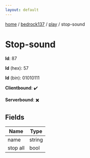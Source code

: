 ```yaml
---
layout: default
---
```


[home](/)  /  [bedrock137](/protocol/bedrock137)  /  [play](/protocol/bedrock137/play)  /  stop-sound

# Stop-sound

**Id**: 87

**Id** (hex): 57

**Id** (bin): 01010111

**Clientbound**: ✔️

**Serverbound**: ✖️

## Fields

Name | Type
---|---
name | string
stop all | bool

